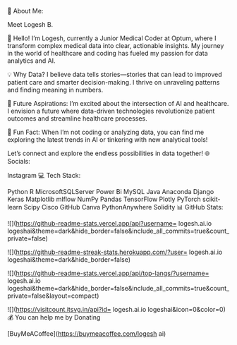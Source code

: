 💫 About Me:

Meet Logesh B.

👋 Hello! I’m Logesh, currently a Junior Medical Coder at Optum, where I transform complex medical data into clear, actionable insights. My journey in the world of healthcare and coding has fueled my passion for data analytics and AI.

💡 Why Data? I believe data tells stories—stories that can lead to improved patient care and smarter decision-making. I thrive on unraveling patterns and finding meaning in numbers.

🤖 Future Aspirations: I’m excited about the intersection of AI and healthcare. I envision a future where data-driven technologies revolutionize patient outcomes and streamline healthcare processes.

🌟 Fun Fact: When I’m not coding or analyzing data, you can find me exploring the latest trends in AI or tinkering with new analytical tools!

Let’s connect and explore the endless possibilities in data together!
🌐 Socials:

Instagram
💻 Tech Stack:

Python R MicrosoftSQLServer Power Bi MySQL Java Anaconda Django Keras Matplotlib mlflow NumPy Pandas TensorFlow Plotly PyTorch scikit-learn Scipy Cisco GitHub Canva PythonAnywhere Solidity
📊 GitHub Stats:

![](https://github-readme-stats.vercel.app/api?username= logesh.ai.io logeshai&theme=dark&hide_border=false&include_all_commits=true&count_private=false)

![](https://github-readme-streak-stats.herokuapp.com/?user= logesh.ai.io logeshai&theme=dark&hide_border=false)

![](https://github-readme-stats.vercel.app/api/top-langs/?username= logesh.ai.io logeshai&theme=dark&hide_border=false&include_all_commits=true&count_private=false&layout=compact)

![](https://visitcount.itsvg.in/api?id= logesh.ai.io logeshai&icon=0&color=0)
💰 You can help me by Donating

[BuyMeACoffee](https://buymeacoffee.com/logesh ai)
